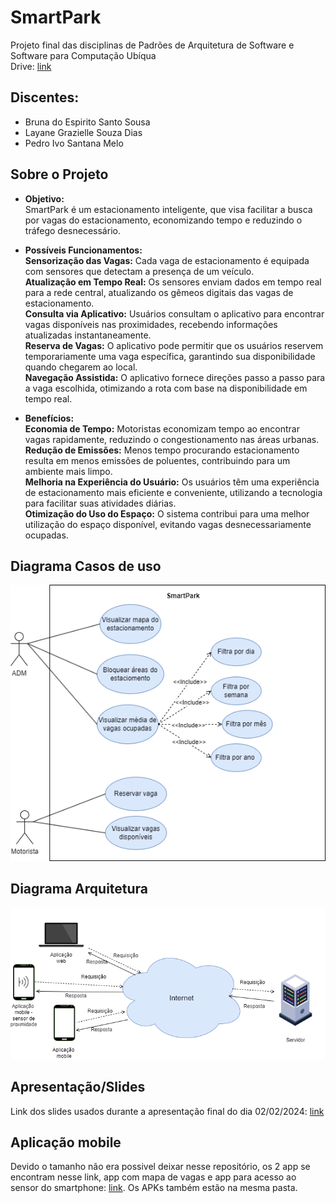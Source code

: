 # SmartPark

Projeto final das disciplinas de Padrões de Arquitetura de Software e Software para Computação Ubíqua  
Drive: [link](https://drive.google.com/drive/u/1/folders/1oeRHFLwK7X5eI4soyAKVhkeMn246VeLP)

## Discentes:
- Bruna do Espirito Santo Sousa
- Layane Grazielle Souza Dias
- Pedro Ivo Santana Melo

## Sobre o Projeto

- **Objetivo:**    
  SmartPark é um estacionamento inteligente, que visa facilitar a busca por vagas do estacionamento, economizando tempo e reduzindo o tráfego desnecessário.   
  
- **Possíveis Funcionamentos:**    
**Sensorização das Vagas:** Cada vaga de estacionamento é equipada com sensores que detectam a presença de um veículo.   
**Atualização em Tempo Real:** Os sensores enviam dados em tempo real para a rede central, atualizando os gêmeos digitais das vagas de estacionamento.   
**Consulta via Aplicativo:** Usuários consultam o aplicativo para encontrar vagas disponíveis nas proximidades, recebendo informações atualizadas instantaneamente.   
**Reserva de Vagas:** O aplicativo pode permitir que os usuários reservem temporariamente uma vaga específica, garantindo sua disponibilidade quando chegarem ao local.   
**Navegação Assistida:** O aplicativo fornece direções passo a passo para a vaga escolhida, otimizando a rota com base na disponibilidade em tempo real.   

- **Benefícios:**    
**Economia de Tempo:** Motoristas economizam tempo ao encontrar vagas rapidamente, reduzindo o congestionamento nas áreas urbanas.   
**Redução de Emissões:** Menos tempo procurando estacionamento resulta em menos emissões de poluentes, contribuindo para um ambiente mais limpo.   
**Melhoria na Experiência do Usuário:** Os usuários têm uma experiência de estacionamento mais eficiente e conveniente, utilizando a tecnologia para facilitar suas atividades diárias.   
**Otimização do Uso do Espaço:** O sistema contribui para uma melhor utilização do espaço disponível, evitando vagas desnecessariamente ocupadas.   

## Diagrama Casos de uso
![CasosDeUso](Requisitos/DiagramaCasosdeUso.png)
## Diagrama Arquitetura 
![Arquitetura](Arquitetura/DiagramaArq.png)
## Apresentação/Slides
Link dos slides usados durante a apresentação final do dia 02/02/2024:
[link](https://www.canva.com/design/DAF7lY8XSBU/zlPXj0Pnw37ocu4_0wlH5w/edit?utm_content=DAF7lY8XSBU&utm_campaign=designshare&utm_medium=link2&utm_source=sharebutton)
## Aplicação mobile
Devido o tamanho não era possivel deixar nesse repositório, os 2 app se encontram nesse link, app com mapa de vagas e app para acesso ao sensor do smartphone: [link](https://drive.google.com/drive/folders/1VCRIYNhtO1mrKKiv0-260kAjX08XAHDt?usp=sharing). Os APKs também estão na mesma pasta.
